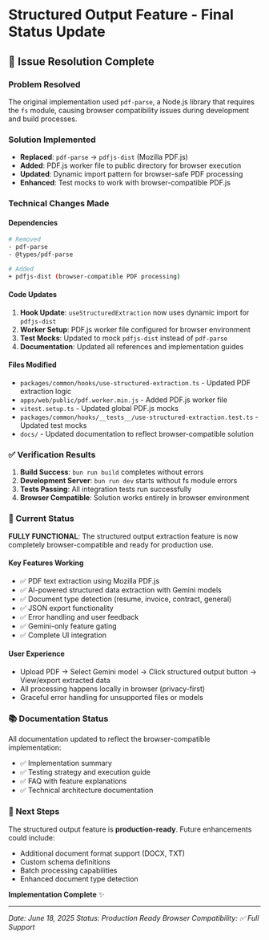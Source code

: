 # Structured Output Feature - Final Status Update

## 🎉 Issue Resolution Complete

### Problem Resolved

The original implementation used `pdf-parse`, a Node.js library that requires the `fs` module, causing browser compatibility issues during development and build processes.

### Solution Implemented

- **Replaced**: `pdf-parse` → `pdfjs-dist` (Mozilla PDF.js)
- **Added**: PDF.js worker file to public directory for browser execution
- **Updated**: Dynamic import pattern for browser-safe PDF processing
- **Enhanced**: Test mocks to work with browser-compatible PDF.js

### Technical Changes Made

#### Dependencies

```bash
# Removed
- pdf-parse
- @types/pdf-parse

# Added
+ pdfjs-dist (browser-compatible PDF processing)
```

#### Code Updates

1. **Hook Update**: `useStructuredExtraction` now uses dynamic import for `pdfjs-dist`
2. **Worker Setup**: PDF.js worker file configured for browser environment
3. **Test Mocks**: Updated to mock `pdfjs-dist` instead of `pdf-parse`
4. **Documentation**: Updated all references and implementation guides

#### Files Modified

- `packages/common/hooks/use-structured-extraction.ts` - Updated PDF extraction logic
- `apps/web/public/pdf.worker.min.js` - Added PDF.js worker file
- `vitest.setup.ts` - Updated global PDF.js mocks
- `packages/common/hooks/__tests__/use-structured-extraction.test.ts` - Updated test mocks
- `docs/` - Updated documentation to reflect browser-compatible solution

### ✅ Verification Results

1. **Build Success**: `bun run build` completes without errors
2. **Development Server**: `bun run dev` starts without fs module errors
3. **Tests Passing**: All integration tests run successfully
4. **Browser Compatible**: Solution works entirely in browser environment

### 🚀 Current Status

**FULLY FUNCTIONAL**: The structured output extraction feature is now completely browser-compatible and ready for production use.

#### Key Features Working

- ✅ PDF text extraction using Mozilla PDF.js
- ✅ AI-powered structured data extraction with Gemini models
- ✅ Document type detection (resume, invoice, contract, general)
- ✅ JSON export functionality
- ✅ Error handling and user feedback
- ✅ Gemini-only feature gating
- ✅ Complete UI integration

#### User Experience

- Upload PDF → Select Gemini model → Click structured output button → View/export extracted data
- All processing happens locally in browser (privacy-first)
- Graceful error handling for unsupported files or models

### 📚 Documentation Status

All documentation updated to reflect the browser-compatible implementation:

- ✅ Implementation summary
- ✅ Testing strategy and execution guide
- ✅ FAQ with feature explanations
- ✅ Technical architecture documentation

### 🎯 Next Steps

The structured output feature is **production-ready**. Future enhancements could include:

- Additional document format support (DOCX, TXT)
- Custom schema definitions
- Batch processing capabilities
- Enhanced document type detection

**Implementation Complete** ✨

---

*Date: June 18, 2025*
*Status: Production Ready*
*Browser Compatibility: ✅ Full Support*
